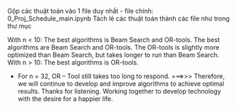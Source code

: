 Gộp các thuật toán vào 1 file duy nhất - file chính: 0_Proj_Schedule_main.ipynb 
Tách lẻ các thuật toán thành các file như trong thư mục

With n < 10: The best algorithms is Beam Search and OR-tools. 
The best algorithms are Beam Search and OR-tools. The OR-tools is slightly more optimized than Beam Search, but takes longer to run than Beam Search.
With n > 10: The best algorithms is OR-tools.



- For n = 32, OR – Tool still takes too long to respond.
===>>> Therefore, we will continue to develop and improve algorithms to achieve optimal results.
Thanks for listening.
Working together to develop technology with the desire for a happier life.